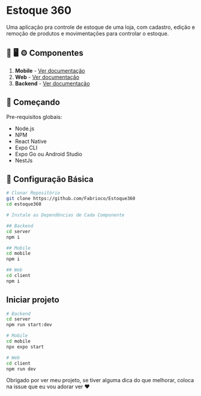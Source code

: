 # Estoque 360

Uma aplicação pra controle de estoque de uma loja, com cadastro, edição e remoção de produtos e movimentações para controlar o estoque.

## 📱 🖥️ ⚙️ Componentes

1. **Mobile** - [Ver documentação](/mobile/README.md)
2. **Web** - [Ver documentação](/client/README.md)
3. **Backend** - [Ver documentação](/server/README.md)

## 🚀 Começando

Pre-requisitos globais:
- Node.js
- NPM
- React Native
- Expo CLI
- Expo Go ou Android Studio
- NestJs

## 🔧 Configuração Básica

```bash
# Clonar Repositório
git clone https://github.com/Fabrioco/Estoque360
cd estoque360
```

```bash
# Instale as Dependências de Cada Componente

## Backend
cd server
npm i

## Mobile
cd mobile
npm i

## Web
cd client
npm i
```

## Iniciar projeto

```bash
# Backend
cd server
npm run start:dev

# Mobile
cd mobile
npx expo start

# Web
cd client
npm run dev
```

Obrigado por ver meu projeto, se tiver alguma dica do que melhorar, coloca na issue que eu vou adorar ver :heart: